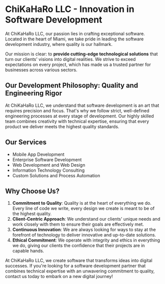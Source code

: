 # ChiKaHaRo LLC - Innovation in Software Development

At ChiKaHaRo LLC, our passion lies in crafting exceptional software. Located in the heart of Miami, we take pride in leading the software development 
industry, where quality is our hallmark.

Our mission is clear: to **provide cutting-edge technological solutions** that turn our clients' visions into digital realities. We strive to exceed 
expectations on every project, which has made us a trusted partner for businesses across various sectors.

## Our Development Philosophy: Quality and Engineering Rigor

At ChiKaHaRo LLC, we understand that software development is an art that requires precision and focus. That's why we follow strict, well-defined engineering 
processes at every stage of development. Our highly skilled team combines creativity with technical expertise, ensuring that every product we deliver meets 
the highest quality standards.

## Our Services

- Mobile App Development
- Enterprise Software Development
- Web Development and Web Design
- Information Technology Consulting
- Custom Solutions and Process Automation

## Why Choose Us?

1. **Commitment to Quality**: Quality is at the heart of everything we do. Every line of code we write, every design we create is meant to be of the highest quality.
2. **Client-Centric Approach**: We understand our clients' unique needs and work closely with them to ensure their goals are effectively met.
3. **Continuous Innovation**: We are always looking for ways to stay at the forefront of technology to deliver innovative and up-to-date solutions.
4. **Ethical Commitment**: We operate with integrity and ethics in everything we do, giving our clients the confidence that their projects are in capable hands.

At ChiKaHaRo LLC, we create software that transforms ideas into digital successes. If you're looking for a software development partner that combines technical expertise 
with an unwavering commitment to quality, contact us today to embark on a new digital journey!

